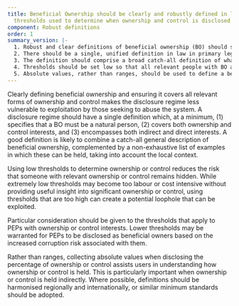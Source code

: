 ```yaml
---
title: Beneficial Ownership should be clearly and robustly defined in law, with low
  thresholds used to determine when ownership and control is disclosed
component: Robust definitions
order: 1
summary_version: |-
  1. Robust and clear definitions of beneficial ownership (BO) should state that a beneficial owner should be a natural person. Definitions should cover all relevant forms of ownership and control, specifying that ownership and control can be held both directly and indirectly.
  2. There should be a single, unified definition in law in primary legislation, with additional secondary legislation referring to this definition.
  3. The definition should comprise a broad catch-all definition of what constitutes BO, and couple this with a non-exhaustive list of example ways in which BO can be held.
  4. Thresholds should be set low so that all relevant people with BO and control interests are included in disclosures. A risk based approach should be considered to set lower thresholds for particular sectors, industries, or people. Particular consideration should be given to thresholds that apply to ownership by politically exposed persons (PEPs), with a clear definition used to determine what constitutes a PEP.
  5. Absolute values, rather than ranges, should be used to define a beneficial owner’s ownership or control.
---
```


Clearly defining beneficial ownership and ensuring it covers all relevant forms of ownership and control makes the disclosure regime less vulnerable to exploitation by those seeking to abuse the system. A disclosure regime should have a single definition which, at a minimum, (1) specifies that a BO must be a natural person, (2) covers both ownership and control interests, and (3) encompasses both indirect and direct interests. A good definition is likely to combine a catch-all general description of beneficial ownership, complemented by a non-exhaustive list of examples in which these can be held, taking into account the local context.

Using low thresholds to determine ownership or control reduces the risk that someone with relevant ownership or control remains hidden. While extremely low thresholds may become too labour or cost intensive without providing useful insight into significant ownership or control, using thresholds that are too high can create a potential loophole that can be exploited.

Particular consideration should be given to the thresholds that apply to PEPs with ownership or control interests. Lower thresholds may be warranted for PEPs to be disclosed as beneficial owners based on the increased corruption risk associated with them.

Rather than ranges, collecting absolute values when disclosing the percentage of ownership or control assists users in understanding how ownership or control is held. This is particularly important when ownership or control is held indirectly. Where possible, definitions should be harmonised regionally and internationally, or similar minimum standards should be adopted.
